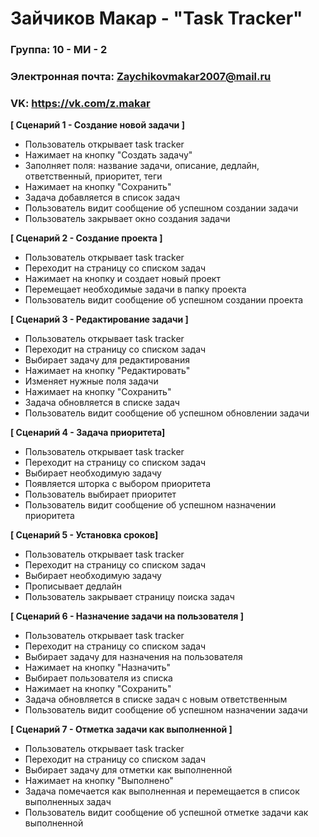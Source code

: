 
# **Зайчиков Макар - "Task Tracker"**

### **Группа: 10 - МИ - 2**
### **Электронная почта: Zaychikovmakar2007@mail.ru** 
### **VK: https://vk.com/z.makar** 



**[ Сценарий 1 - Создание новой задачи ]**
- Пользователь открывает task tracker
- Нажимает на кнопку "Создать задачу"
- Заполняет поля: название задачи, описание, дедлайн, ответственный, приоритет, теги
- Нажимает на кнопку "Сохранить"
- Задача добавляется в список задач
- Пользователь видит сообщение об успешном создании задачи
- Пользователь закрывает окно создания задачи

**[ Сценарий 2 - Создание проекта ]**
- Пользователь открывает task tracker
- Переходит на страницу со списком задач
- Нажимает на кнопку и создает новый проект
- Перемещает необходимые задачи в папку проекта
- Пользователь видит сообщение об успешном создании проекта

**[ Сценарий 3 - Редактирование задачи ]**
- Пользователь открывает task tracker
- Переходит на страницу со списком задач
- Выбирает задачу для редактирования
- Нажимает на кнопку "Редактировать"
- Изменяет нужные поля задачи
- Нажимает на кнопку "Сохранить"
- Задача обновляется в списке задач
- Пользователь видит сообщение об успешном обновлении задачи

**[ Сценарий 4 - Задача приоритета]**
- Пользователь открывает task tracker
- Переходит на страницу со списком задач
- Выбирает необходимую задачу
- Появляется шторка с выбором приоритета
- Пользователь выбирает приоритет
- Пользователь видит сообщение об успешном назначении приоритета

**[ Сценарий 5 - Установка сроков]**
- Пользователь открывает task tracker
- Переходит на страницу со списком задач
- Выбирает необходимую задачу
- Прописывает дедлайн
- Пользователь закрывает страницу поиска задач

**[ Сценарий 6 - Назначение задачи на пользователя ]**
- Пользователь открывает task tracker
- Переходит на страницу со списком задач
- Выбирает задачу для назначения на пользователя
- Нажимает на кнопку "Назначить"
- Выбирает пользователя из списка
- Нажимает на кнопку "Сохранить"
- Задача обновляется в списке задач с новым ответственным
- Пользователь видит сообщение об успешном назначении задачи

**[ Сценарий 7 - Отметка задачи как выполненной ]**
- Пользователь открывает task tracker
- Переходит на страницу со списком задач
- Выбирает задачу для отметки как выполненной
- Нажимает на кнопку "Выполнено"
- Задача помечается как выполненная и перемещается в список выполненных задач
- Пользователь видит сообщение об успешной отметке задачи как выполненной

